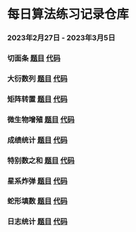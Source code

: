# 每日算法练习记录仓库
### 2023年2月27日 - 2023年3月5日
### 切面条 [题目](https://edu.csdn.net/skill/practice/algorithm-530255df51be437b967cbc4524fe66ea/2340?language=algorithm&materialId=19477) [代码](https://github.com/Codesplace/algorithms/tree/main/cut_noodles) 
### 大衍数列 [题目](https://edu.csdn.net/skill/practice/algorithm-12a6edfcdbb9460d8ec505301b388717/2372?language=algorithm&materialId=19029) [代码](https://github.com/Codesplace/algorithms/tree/main/the_big_sequence) 
### 矩阵转置 [题目](https://edu.csdn.net/skill/practice/algorithm-f87a3d944ae64fcd95ca73760d1d6541/2442?language=algorithm&materialId=19008) [代码](https://github.com/Codesplace/algorithms/tree/main/matrix_transpose) 
### 微生物增殖 [题目](https://edu.csdn.net/skill/practice/algorithm-77796fecc167496f966ca74e5bcbdbd0/2285?language=algorithm&materialId=19534) [代码](https://github.com/Codesplace/algorithms/tree/main/microbial_proliferation) 
### 成绩统计 [题目](https://edu.csdn.net/skill/practice/algorithm-15f36f7666994175aedd437488e68da9/2267?language=algorithm&materialId=19005) [代码](https://github.com/Codesplace/algorithms/tree/main/achievement_statistics) 
### 特别数之和 [题目](https://edu.csdn.net/skill/practice/algorithm-ef2760aef95742c49f78c313d1ff2eb1/2311?language=algorithm&materialId=19498) [代码](https://github.com/Codesplace/algorithms/tree/main/sum_of_particular_numbers) 
### 星系炸弹 [题目](https://edu.csdn.net/skill/practice/algorithm-7155bf0956dc4133abb9ba64b5e4f6ae/2300?language=algorithm&materialId=19522) [代码](https://github.com/Codesplace/algorithms/tree/main/galaxy_bomb) 
### 蛇形填数 [题目](https://edu.csdn.net/skill/practice/algorithm-f4874378183445fb9edcf1cb372399f7/2433?language=algorithm&materialId=19489) [代码](https://github.com/Codesplace/algorithms/tree/main/serpentine_fill_number) 
### 日志统计 [题目](https://edu.csdn.net/skill/practice/algorithm-9aea8ae61f274180b9b7172c43ebe69f/2462?language=algorithm&materialId=19531) [代码](https://github.com/Codesplace/algorithms/tree/main/log_statistics) 